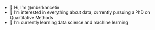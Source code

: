 - 👋 Hi, I’m @mberkancetin
- 👀 I’m interested in everything about data, currently pursuing a PhD on Quantitative Methods
- 🌱 I’m currently learning data science and machine learning


